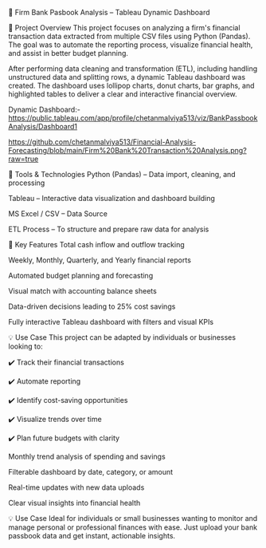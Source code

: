 🏦 Firm Bank Pasbook Analysis – Tableau Dynamic Dashboard

📌 Project Overview
This project focuses on analyzing a firm's financial transaction data extracted from multiple CSV files using Python (Pandas). The goal was to automate the reporting process, visualize financial health, and assist in better budget planning.

After performing data cleaning and transformation (ETL), including handling unstructured data and splitting rows, a dynamic Tableau dashboard was created. The dashboard uses lollipop charts, donut charts, bar graphs, and highlighted tables to deliver a clear and interactive financial overview.

Dynamic Dashboard:- https://public.tableau.com/app/profile/chetanmalviya513/viz/BankPassbookAnalysis/Dashboard1

https://github.com/chetanmalviya513/Financial-Analysis-Forecasting/blob/main/Firm%20Bank%20Transaction%20Analysis.png?raw=true

🔧 Tools & Technologies
Python (Pandas) – Data import, cleaning, and processing

Tableau – Interactive data visualization and dashboard building

MS Excel / CSV – Data Source

ETL Process – To structure and prepare raw data for analysis

🎯 Key Features
Total cash inflow and outflow tracking

Weekly, Monthly, Quarterly, and Yearly financial reports

Automated budget planning and forecasting

Visual match with accounting balance sheets

Data-driven decisions leading to 25% cost savings

Fully interactive Tableau dashboard with filters and visual KPIs

💡 Use Case
This project can be adapted by individuals or businesses looking to:

✔️ Track their financial transactions

✔️ Automate reporting

✔️ Identify cost-saving opportunities

✔️ Visualize trends over time

✔️ Plan future budgets with clarity

Monthly trend analysis of spending and savings

Filterable dashboard by date, category, or amount

Real-time updates with new data uploads

Clear visual insights into financial health

💡 Use Case
Ideal for individuals or small businesses wanting to monitor and manage personal or professional finances with ease. Just upload your bank passbook data and get instant, actionable insights.
